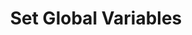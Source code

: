 ---
sidebar_position: 1
title: "Set Global Variables"
sidebar_label: "Set Global Variables"
description: "Configure system-wide environment variables in Alpine Linux - define global variables, set system environment, manage shared variables, and configure system-wide settings."
keywords:
  - "alpine global variables"
  - "system environment"
  - "environment variables"
  - "system-wide settings"
  - "global configuration"
tags:
  - alpine
  - global-variables
  - environment-variables
  - system-configuration
  - settings
slug: /linux/alpine/configuration/environment-variables/set-global-variables
---